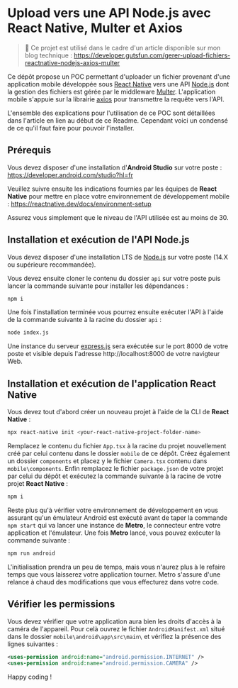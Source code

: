 # Upload vers une API Node.js avec React Native, Multer et Axios

> 📃 Ce projet est utilisé dans le cadre d'un article disponible sur mon blog technique :
https://developer.gutsfun.com/gerer-upload-fichiers-reactnative-nodejs-axios-multer

Ce dépôt propose un POC permettant d'uploader un fichier provenant d'une application mobile développée sous [React Native](https://reactnative.dev/) vers une API [Node.js](https://nodejs.org/) dont la gestion des fichiers est gérée par le middleware [Multer](https://github.com/expressjs/multer). L'application mobile s'appuie sur la librairie [axios](https://github.com/axios/axios) pour transmettre la requête vers l'API.

L'ensemble des explications pour l'utilisation de ce POC sont détaillées dans l'article en lien au début de ce Readme. Cependant voici un condensé de ce qu'il faut faire pour pouvoir l'installer.

## Prérequis

Vous devez disposer d'une installation d'**Android Studio** sur votre poste : https://developer.android.com/studio?hl=fr

Veuillez suivre ensuite les indications fournies par les équipes de **React Native** pour mettre en place votre environnement de développement mobile : https://reactnative.dev/docs/environment-setup

Assurez vous simplement que le niveau de l'API utilisée est au moins de 30.

## Installation et exécution de l'API Node.js

Vous devez disposer d'une installation LTS de [Node.js](https://nodejs.org/en/download/) sur votre poste (14.X ou supérieure recommandée).

Vous devez ensuite cloner le contenu du dossier `api` sur votre poste puis lancer la commande suivante pour installer les dépendances :
```bash
npm i
```
Une fois l'installation terminée vous pourrez ensuite exécuter l'API à l'aide de la commande suivante à la racine du dossier `api` :
```bash
node index.js
```
Une instance du serveur [express.js](https://expressjs.com/) sera exécutée sur le port 8000 de votre poste et visible depuis l'adresse http://localhost:8000 de votre navigteur Web.

## Installation et exécution de l'application React Native

Vous devez tout d'abord créer un nouveau projet à l'aide de la CLI de **React Native** :
```bash
npx react-native init <your-react-native-project-folder-name>
```
Remplacez le contenu du fichier `App.tsx` à la racine du projet nouvellement créé par celui contenu dans le dossier `mobile` de ce dépôt. Créez également un dossier `components` et placez y le fichier `Camera.tsx` contenu dans `mobile\components`. Enfin remplacez le fichier `package.json` de votre projet par celui du dépôt et exécutez la commande suivante à la racine de votre projet **React Native** :
```bash
npm i
```
Reste plus qu'à vérifier votre environnement de développement en vous assurant qu'un émulateur Android est exécuté avant de taper la commande `npm start` qui va lancer une instance de **Metro**, le connecteur entre votre application et l'émulateur. Une fois **Metro** lancé, vous pouvez exécuter la commande suivante :
```bash
npm run android
```
L'initialisation prendra un peu de temps, mais vous n'aurez plus à le refaire temps que vous laisserez votre application tourner. Metro s'assure d'une relance à chaud des modifications que vous effecturez dans votre code.

## Vérifier les permissions

Vous devez vérifier que votre application aura bien les droits d'accès à la caméra de l'appareil. Pour celà ouvrez le fichier `AndroidManifest.xml` situé dans le dossier `mobile\android\app\src\main\` et vérifiez la présence des lignes suivantes :
```xml
<uses-permission android:name="android.permission.INTERNET" />
<uses-permission android:name="android.permission.CAMERA" />
```

Happy coding !

